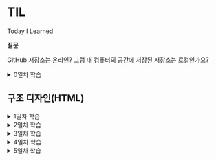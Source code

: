 # TIL
Today I Learned

**질문**

GitHub 저장소는 온라인? 그럼 내 컴퓨터의 공간에 저장된 저장소는 로컬인가요?

<details>
  <summary>0일차 학습</summary>

  - GitHub 계정 생성
  - GitHub 저장소 생성
  - GitKraken 설치
  - GitKraken을 사용하여 GitHub 저장소 데이터를 내 컴퓨터로 복제(Clone)

  </details>



## 구조 디자인(HTML)
<details>
	<summary>1일차 학습</summary>

#### [HTML 이란?]

- HTML은 HyperText Markup Language로 구조를 설정할 때 사용하는 언어임
- 하이퍼링크 시스템을 가지고 있음
- 확장자 : .html

#### [시멘틱 마크업]
- 시멘틱 마크업(Semantic Markup)은 비주얼 디자인(모양, 색, 크기 등)이 목표가 아니라, 구조 설계(Structure Design)를 목표로 합니다
```html
<h1></h1> <!--제목 heading-->
<p></p> <!--단락 paragraph-->
```

#### [기본 문법]

- element : tag name / attribute name, value
- <여는 태그> 컨텐츠 </닫는 태그>
- <태그이름 속성="값"> 컨텐츠 </태그이름>
- (참고) 페이지 검사 -> console -> document.characterSet -> 문자 인코딩 반환 (UTF-8)
```html
<html>
	<head>
	<meta charset="utf-8">
		<title>HTML 문서 작성을 위한 기본 문법</title>
	</head>
	<body>
		<p title="Development"> 개발 도구(DevTools)</p>
	</body>
</html>
```

#### [텅 빈 요소]

- meta는 컨텐츠를 감싸지 않아 닫는 태그를 가지지 않음.
- 이를 Empty Element라고 함.

#### [표준 호환모드]

- html(root)는 자식을 둘 가지며 그 자식은 head와 body임. 
- head와 body는 각각 다른 성질의 자식들을 가질 수 있음. 

- DTD : 문서 유형 정의(Document Type Definition)
```html
<!DOCTYPE html> <!--웹표준문서-->
```

#### [주 언어 설정]

```html
<html lang="ko-KR"> <!--ko/en/es/ja 등..-->
```
- KR : Republic of Korea 지역(locale) 정보. ko 만 사용하면 한국어를 통칭
- (참고) en-GB ⇒ 영국 영어 / en-US ⇒ 미국 영어 / en-CA ⇒ 캐나다 영어

#### [제목과 단락]

- 제목 레벨(Level): 1 ~ 6단계에서 1단계는 문서에서 하나만 작성가능, 2단계부터는 여러개의 제목을 사용할 수 있음

```html
<h1>제목 1</h1> <!-- 문서에서 단 1회만 사용 (HTML5 표준 부터는 섹션 콘텐츠 마다 사용 가능) -->
<h1>제목 2</h1>
<h1>제목 3</h1>
<h1>제목 4</h1>
<h1>제목 5</h1>
<h1>제목 6</h1>

<!--주석-->

<p>단락</p>
```

#### [이미지와 피규어]

- img : image 태그
- figure : 이미지, 차트, 도표 등을 감싸는 태그
- alt(alternative) : 대체텍스트, 이미지를 분석하여 묘사할것.

```html
<figure>
  <img src="" alt="대체 텍스트">
  <figcaption>이미지 출처 등 캡션</figcaption>
</figure>
```

#### [문법 검사]
- validator.w3.org : 문법 유효성 검사
- entitycode.com : entitycode

```html
&lt; &gt; &copy; &midot; &nbsp; &amp;
```

#### [순차/비순차 목록]

- ul : unordered lists 비순차 목록
- ol : ordered lists 순차 목록
- li : list Item

</details>

<details>
	<summary>2일차 학습</summary>

#### [앵커와 하이퍼링크]

- anchor : 현재 페이지에서 위치 이동
- hyperlink : 다른 창으로 이동
- target= "＿blank" : 새창(새탭)열림
- href="mailto:" : 이메일 링크

```html
<!--anchor-->
<a href="#intro">소개</a>
<h3 id="intro">소개</h3><!-- 위 링크를 누르면 여기로 이동 -->
<!--hyperlink-->
<a href="http://naver.com" target="_blank">
  <img src="img경로" alt="NAVER logo" />네이버
</a>
```

#### [설명 목록]

- dl : 설명목록(Description lists)
- dt : 용어(Definition Term)
- dd : 설명(Definition Description)

```html
<dl>
  <!--1-->
  <dt>용어</dt>
  <dd>설명</dd>
  <!--2-->
  <dt>용어</dt>
  <dt>용어</dt>
  <dt>용어</dt>
  <dd>설명</dd>
  <!--3-->
  <dt>용어</dt>
  <dd>설명</dd>
  <dd>설명</dd>
  <dd>설명</dd>
</dl>
```

#### [인용과 줄 바꿈]
- q (quote) : 짧은 인라인 인용문. ("") 사용가능 / 강조용으로 쓰인 경우 <q> 사용 불가. / 중첩가능
- blockquote : 긴 인용문
- cite(citation) : 출처 정보

```html
<p>어렸을 때 어른들이 <q>너 많이 컸구나</q> 하면 그게 굉장한 칭찬으로 느껴졌었습니다. 다만 시간이 지난 것뿐인데… 지금은 <q>너 아직도 노안이 안 왔구나</q> <q>너 아직 머리숱이 많구나 (혹은 너 아직도 흰머리가 덜 났구나)</q> 등의 이야기가 퍽 반갑습니다. 어렸을 때는 시간이 흐른 것 때문에 칭찬받고, 나이 들어서는 시간을 비껴간 것 때문에 칭찬 비슷한 것을 듣습니다.</p>
```
```html
<figure>
    <img src="images/sbs-drama__do-you-want-to-kiss-first.png" alt="">
    <figcaption>-이미지 출처: SBS &lt;키스 먼저 할까요?&gt; 방송화면 캡쳐-</figcaption>
  </figure>
```
```html
  <blockquote>
    <p>“…우리 같은 여자들은.”</p>
    <p>“우리?”</p>
    <p>“시절이 끝난 여자들이요. 꽃이 아닌 풀떼기가 된…(중략)”</p>
    <p>“당신 아직 안 늙었어.”</p>
    <p>“맞아요. 안 늙었어요, 나는 아직.<br>그렇게 안 봐주는 세상 때문에 매 순간 늙고 있어서 그렇지.”</p>
    <cite>_SBS 드라마 &lt;키스 먼저 할까요?&gt; 중에서</cite>
  </blockquote>
```

#### [어휘 요소들]
의미 요소(Semantic Elements)
- 강조의 의미를 부여하는 용도

<hr>

1) &lt;strong&gt; : 내용의 중요성(importance), 심각성(seriousness), 긴급성(urgency)을 강조할 경우 사용

- [중요성] : 제목/캡션의 글자 중 일부를 더욱 강조하는데 사용

```html
<h1>챕터 1: <strong>연습</strong></h1>
	
<figcaption>피규어 1. <strong>개미 식민지 역학</strong>. 이 식민지 지역의 개미는 열원(왼쪽 위)과 식량 공급원(오른쪽 아래)의 영향을 받습니다.</figcaption>
		
<h1><strong>꽃, 꿀벌, 꿀</strong> 그리고 내가 이해하지 못하는 다른 요소</h1>
```

- [심각성] : 경고 또는 주의를 주고자 할 때 사용

```html	
<p>
	<strong>경고.</strong> 이 지하 감옥은 위험합니다.
	<strong>오리 때를 피하세요.</strong> 찾은 금은 가지고 떠나세요.
	<strong>
		<strong>다이아몬드는 사용하지 마세요.</strong>,
		그것을 사용하면 폭발할 것이며
		<strong>10미터 내에 있는 모든 것을 파괴할 것입니다.</strong>
	</strong>
	당신에게 경고 했습니다.
</p>
```

- [긴급성] : 문서의 다른 부분보다 빨리 보아야 하는 내용을 나타내는데 사용

```html
<p>리마인더 시스템 Remy에 오신 것을 환영합니다.</p>
<p>오늘 할 일1</p>
<ul>
	<li><p><strong>오븐을 끕니다.</p></strong></li>
	<li><p>휴지통에 불필요한 것을 버립니다.</p></li>
	<li><p>세탁을 합니다.</p></li>
</ul>
```

<hr>

2) &lt;em&gt; : 특정 내용의 스트레스(Stress) 강조(Emphasis) - 문장 의미를 변경

강조가 없는 예

```html
<p>고양이는 귀여운 동물입니다.</p>
```

고양이(종)을 강조한 예

```html
<p><em>고양이</em>는 귀여운 동물입니다.</p>
```

귀여운(형용사)을 강조한 예

```html
<p>고양이는 <em>귀여운</em> 동물입니다.</p>
```

문장 전체를 강조한 예 (느낌표 사용)

```html
<p><em>고양이는 귀여운 동물입니다!</em></p>
```

<hr>

3) &lt;b&gt; : 단순히 다른 글자와 구분된 용도로 사용. 문서 요약의 주요 단어, 리뷰 제품 이름 등

아래 조선에 부합하지 않을 경우 최종적으로 b 요소 사용을 고려

제목은 h1 ~ h6 요소를 사용하고,
강조는 em 요소를 사용해야 하며,
중요도는 strong 요소로 표시 되어야 하고,
표시 또는 강조 표시된 텍스트는 mark 요소를 사용.

b 요소 사용 예시
	
```html
<p>
	작은 방에 들어가니 <b>낡은 액자</b>와 <b>거미줄이 엮인 손전등</b>이 탁자에 놓여있었다.
</p>
```

<hr>

4) &lt;i&gt; : 다른 글자와 구분된 용도로 사용. 기술적 용어, 다른 언어(목소리), 인물의 생각 등을 표현

i 요소 사용 예시
	
```html
<p><i class="taxonomy">펠리스 실베스트리 카터스(Felis silvestris catus)</i>는 귀여워요.</p>
<p><i>산문 내용</i> 용어는 위에 기술되어 있습니다.</p>
<p>
	Galileo Galilei는 재판을 받고 나오면서
	<i lang="la">"E pur si muove."</i>
	라고 말했습니다.
</p>
```

꿈의 연속된 장면을 i 요소로 사용한 예시

```html
<p>Raymond는 잠을 자려고 했습니다.</p>
<p>
	<i>그 배는 목요일에 멀리 출항합니다.</i>, 그는 꿈을 꾸었습니다.
	<i>그 배는 아름다운 공주 Carey를 포함하여 많은 사람들이 타고 있었습니다.
	그는 그녀가 자신을 알아주기를 매일 밤낮으로 원했지만 그런 일은 일어나지 않았습니다.</i>
</p>
<p><i>마지막 날 밤 그는 용기를 내어 그녀에게 말을 걸었습니다.</i></p>
<p>Raymond는 화재 경보기 알람 소리에 눈이 띄였습니다.</p>
```
	
#### [섹션/메인 요소]

루트 섹션(Root Section) 요소

&lt;body&gt;
- 문서에서 단 1번만 사용 가능.

<hr>

섹션(Sections) 요소들
- 섹션 요소는 일반적인 컨테이너 요소가 아니며, 문서 개요에
  명시적으로 나열되는 경우에만 섹션 요소가 적합하다는 규칙이 있다.
  일반적인 컨테이너 요소로는 &lt;div&gt;, &lt;span&gt; 등이 있다.

&lt;article&gt;
- 문서, 페이지, 애플리케이션, 사이트 등에 포함된 독립적인 섹션을 말한다.
  잡지, 신문, 논문, 에세이, 보고서, 블로그, 기타 소설 미디어 일 수 있음.
  일반적인 규칙은 article 요소의 내용이 문서 개요에 명시적으로 나열되는
  경우에만 적합하다. 각 article 요소는 일반적으로 요소의 하위 항목으로
  제목(h1~h6 요소)을 포함시켜 식별해야 한다.

[예시]

```html
<aticle>
<h2>기사 제목</h2>
...
</aticle>
```

&lt;section&gt;
- section 요소는 문서, 애플리케이션의 일반적인 섹션을 말한다.
  이 컨텍스트의 섹션은 주제별로 그룹화 된 콘텐츠이다.
  웹 사이트의 섹션은 소개(introduction), 뉴스 항목(news item),
  연락처 정보(contact information)를 위한 섹션으로 나눌 수 있다.

[참고]
콘텐츠가 사이트에 포함된 독립적인 섹션의 성향이 크다면
section 요소 대신 article 요소를 사용하는 것이 좋다.

&lt;aside&gt;
- 웹 사이트의 사이드바에 해당되는 부 콘텐츠(메인 콘텐츠와 분리된) 섹션을 말한다.

&lt;nav&gt;
- 다른 페이지로 이동하는 링크 또는 사이트 내 탐색 링크를 포함하는 섹션 요소이다.

[참고]
내용을 쉽게 이해할 수 있도록 nav 요소 내부에는 비순차 목록(ul)을 사용한다.
사이트의 모든 링크를 nav에 포함하는 것은 아니며, 주로 사이트를 탐색하는 링크를 포함한다.
사이트 하단에 위치한 링크는 footer 요소로도 충분하다.

<hr>

섹션 내부에 사용되는 요소들
&lt;heaader&gt;
- header 요소는 일반적으로 섹션의 제목, 목차, 검색, 로고 등을 포함하는데 사용한다.

&lt;footer&gt;
- footer 요소는 일반적으로 섹션의 저자, 링크, 저작권 정보 등을 포함하는데 사용한다.

섹션과 헤딩
- 헤딩(h1 ~ h6) 요소는 섹션의 제목에 해당된다.
  
<hr>
  
메인(Main) 요소
&lt;main&gt;
- 문서 또는 애플리케이션 body 요소의 메인 콘텐츠에 해당한다.
  main 요소는 섹션 요소가 아니며, 보이는 요소가 2개 이상이면 안된다.
  사용되지 않는 main 요소는 화면에서 감춤(hidden) 처리해야 한다.
  article, section, aside, nav 요소는 main 요소를 자식으로 포함할 수 없다.
  반대로 main 요소는 섹션 요소들을 포함할 수 있다.
  main 내부에는 header, footer 요소를 직접적으로 포함하지 않는다.

[예시]

```html
<main>...</main>
<main hidden>...</main>
<main hidden>...</main>
```
	
</details>

<details>
  <summary>3일차 학습</summary>

#### [컨테이너 요소]

<b>HTML 요소를 묶는 컨테이너 요소들</b>
- 아무런 의미(Semantic)는 가지지 않는다.
- 그러하므로 이 요소들은 적절한 시멘틱 요소가 없을 때 사용해야 한다.

<b>&lt;div&gt; 디비전(Division) 요소</b>
- 블록(block) 컨테이너

<b>&lt;span&gt; 스팬(Span) 요소</b>
- 인라인(inline) 컨테이너
- 인라인 요소들(a, strong, em, b, i 등)을 감쌀 때 사용된다.
- 블록 요소들(h1~6, p, blockquote, section 등)을 감쌀 수 없다.


#### [텍스트 레벨 요소]

&lt;sup&gt; 요소
    - 윗첨자

&lt;sub&gt; 요소
  - 아래첨자

&lt;mark&gt; 요소
  - 관련 참조 목적의 하이라이트된 글자 요소

&lt;abbr&gt; 요소
  - 축약 요소

&lt;time&gt; 요소
  - 기계가 이해할 수 있는 형태로 날짜나 시간을 나타내는 요소

&lt;s&gt; 요소
  - 더 이상 관련이 없거나 더 이상 정확하지 않은 요소


#### [그룹핑 요소]

- address
  - href="tel:" - 전화 연결
- pre(Preserved Text)
  - 이메일, 빈 줄이 표시된 단락, 글 머리표가 붙은 줄로 표시된 목록 등에 사용
  - 컴퓨터 코드(언어) 표시 목적으로 사용
  - ASCII 아트 표시
  - 컴퓨터 코드, 출력, 키보드 블록을 나타내기 위해 pre 요소는 code, samp, kbd 요소와 함께 사용 가능

```html
<pre>
     ____ ∧ ∧
    |＼ /(´～`)＼ &lt;변화구
    |　|￣￣￣￣￣|
    |　|＝みかん＝ |
     ＼|＿＿＿＿＿|
</pre>
```

```html
<pre>
<code>
function Panel(element, canClose, closeHandler) {
  this.element = element;
  this.canClose = canClose;
  this.closeHandler = function () { if (closeHandler) closeHandler() };
}
</code>
</pre>
```

#### [임베디드 요소]

##### ▷ picture 요소
- 0개 이상의 <source> 요소와 **1개 이상의 img**를 포함하는 컨테이너 요소.
- 다양한 스크린 환경에 맞는 적합한 이미지를 제공하기 위한 목적으로 사용.
- source 요소를 사용할 수 없을 경우, img 요소가 화면에 표시.

  ```html
    <picture>
      <source srcset="bamboo-pen2.png" media="(min-width: 900px)">
      <source srcset="bamboo-pen.png" media="(min-width: 600px)">
      <img src="bamboo-pen-narrow.png" alt="Bamboo Pen">
    </picture>

    <picture>
      <source srcset="bamboo-pen.svg" type="image/svg+xml">
      <img src="bamboo-pen-narrow.png" alt="Bamboo Pen">
    </picture>
  ```

##### ▷ source 요소
- picture, audio, video 요소의 다중 미디어 리소스를 지정하기 위해 사용.

##### ▷ video 요소
- 동영상 콘텐츠를 HTML 문서에 포함하기 위해서 사용.
- src 속성이나 <source> 요소을 이용해 여러 개의 동영상 소스 중 하나를 표시.(현재는 mp3,mp4등의 브라우저 지원으로 source 사용 X)
- 속성
  - src      - 파일 경로
  - poster   - 포스터 이미지 경로
  - preload  - 미리 읽어와서 사용자 경험 향상(메타데이터 / 비디오 다운로드)에 관한 설정 [none, metadata, auto(기본값)]
  - controls - 재생 컨트롤 표시 설정
  - autoplay - 자동 재생 설정(사용자 경험를 위해 자동 재생 설정은 가급적 사용 X)
  - loop     - 반복 설정
  - muted    - 음소거 설정

  ```html
    <video src="videofile.mp4" poster="posterimage.jpg" controls loop="true" autoplay="true" mute="true"><!--true값 생략 가능-->
      HTML5 <code>video</code> 요소를 지원하지 않는 구형 웹 브라우저를 사용 중입니다.
      <a href="http://outdatedbrowser.com/ko">최신형 브라우저로 업데이트</a> 하세요.
    </video>
  ```

##### ▷ audio 요소
- 오디오 콘텐츠를 포함하기 위해서 사용. video와 유사.
- (속성) volume : 볼륨 조절(0.0 ~ 1.0)

  ```html
    <audio src="audiofile.mp3" controls>
      HTML5 <code>audio</code> 요소를 지원하지 않는 구형 웹 브라우저를 사용 중입니다.
      <a href="http://outdatedbrowser.com/ko">최신형 브라우저로 업데이트</a> 하세요.
    </audio>
  ```


##### ▷ track 요소
- 비디오/오디오 재생 시, 자막을 표시.
-  default 속성을 설정하지 않을 경우, 자막 사용 안함 됨
  ```html
    <video src="videofile.mp4" poster="posterimage.jpg">
      <track kind="subtitles" src="videofile.ko.vtt" srclang="ko" label="한국어" default>
      <track kind="subtitles" src="videofile.en.vtt" srclang="en" label="English">
      <track kind="subtitles" src="videofile.en.vtt" srclang="ja" label="日本語">
    </video>

    <audio src="audiofile.mp3">
      <track kind="subtitles" src="audiofile.ko.vtt" srclang="ko" label="한국어">
      <track kind="subtitles" src="audiofile.en.vtt" srclang="en" label="English">
    </audio>
  ```

##### ▷ iframe 요소
- 인라인 프레임(Inline Frame)에 다른 HTML 페이지를 포함하여 화면에 표시.
- (속성) allowfullscreen : 프레임 전체화면 설정

  ```html
    <iframe
      width="560"
      height="315"
      src="https://www.youtube.com/embed/0wlXaHmmOVc?rel=0&amp;showinfo=0"
      style="border:0"
      allowfullscreen></iframe>
  ```

##### ▷ map 요소
- 이미지 맵(클릭 가능한 링크 영역)을 정의하기 위해 <area>와 함께 사용됨.
- [image-map.net](https://www.image-map.net/) : 이미지 맵 좌표 생성

##### ▷ area 요소
- 이미지의 핫스팟 지역 정의, 하이퍼링크 설정. <map> 내부에서만 사용 가능.
- 속성
  - shape    - 핫스팟 모양 설정
  - coords   - 모양의 좌표 값 설정
  - href     - 하이퍼링크 주소 설정
  - target   - 새 창(탭) 열림 설정
  - alt      - 대체 텍스트 설정
  - hreflang - 연결된 페이지의 언어 속성 설정
  - download - canvas 데이터 다운로드 설정
  - title    - 툴팁제공을 위해 사용

  ```html
    <img src="products-map.jpg" alt="제품 모음" usemap="#products-map">
    <map name="products-map">
      <area
        shape="circle"
        coords="200,250,25"
        hreflang="en-GB"
        href="another.html"
        alt="Another Page"
        target="_blank"
        title="제품1">
    </map>
  ```

##### ▷ svg 요소
- 확장가능한 벡터 그래픽(SVG - Scalable Vector Graphics)은 2차원의 벡터 그래픽을 기술하기 위한 XML 마크업 언어.

  ```html
    <img src="svgfile.svg" alt="SVG File">

    <svg width="150" height="150" viewBox="0 0 150 150">
      <circle r="50" cx="75" cy="75" fill="#333" stroke="#900" stroke-width="4" />
    </svg>
  ```
</details>

<details>
  <summary>4일차 학습</summary>

#### [테이블 요소]
- ```<table>``` 요소
    ```
    테이블 몸체에 해당되며, 행(row)/열(column) 및 셀(cell)을 포함한다.
    복잡한 내용을 x, y축에 따라 이해하기 쉽게 데이터를 구조화하는데 테이블을 사용한다.
    가장 좋은 테이블 디자인은 최대한 단순하게 표를 구성하는 것이다.
    테이블 내 테이블을 중첩해서는 안된다.
    테이블을 레이아웃(배치) 목적으로 사용해서는 안된다.
    border 속성을 사용해 테두리를 그릴 수 있다. (CSS로 대체하는 것이 좋다)
    ```

 - ```<caption>``` 요소
    ```
    테이블의 제목을 명시적으로 제공하며, 제작자는 표의 내용을 이해할 수 있도록 정보를 제공해야 함.
    테이블 내용이 복잡해 설명이 필요하다면 아래 나열된 방법 중 하나를 선택해 기술해야 한다.

      [설명(summary)을 추가하는 방법]
        1. aria-describedby 속성을 사용해 설명 단락(paragraph)을 연결
        2. <figure> 요소에 aria-labelledby 속성을 사용해 제목(caption)을 연결
    ```

 - ```<tr>``` 요소
  
    ```
      테이블의 행(row)을 말하며 내부에 셀 제목(header), 셀 내용(data)을 포함한다.
    ```

 - ```<th>``` 요소

    ```
    테이블 셀 제목(header cell in a table)으로 행(tr) 내부에 포함되어야 한다.

    [속성]
      scope: 행(row) 또는 열(col), 행그룹(rowgroup), 열그룹(colgroup)의 제목임을 명시
      abbr: 제목이 길어 축약(Abbreviation)이 필요할 때 사용
      colspan: 열(column)을 그룹 지을 때 사용
      rowspan: 행(row)을 그룹 지을 때 사용
    ```

 - ```<td>``` 요소
    ```
    테이블 셀 내용(data cell in a table)으로 행(tr) 내부에 포함되어야 한다.

    [속성]
      colspan: 열(column)을 그룹 지을 때 사용
      rowspan: 행(row)을 그룹 지을 때 사용
      headers: 셀 제목을 하나 이상 연결하여 읽기 용이하도록 구성할 때 사용
    ```

 - ```<thead>``` 요소
    ```
    테이블 행 블록(row block) 내에 제목 열 그룹(column headers)으로 구성할 경우 사용한다.
      선택적(option)으로 사용한다. (필수 아님)
    ```

 - ```<tbody>``` 요소
    ```
    행 블록 내에 테이블 데이터로 구성할 때 사용한다.
    선택적(option)으로 사용한다. (필수 아님)
    ```

 - ```<tfoot>``` 요소
    ```
    행 블록 내에 열 요약(column summaries)로 구성할 때 사용한다.
    선택적(option)으로 사용한다. (필수 아님)
    ```

 - ```<col>``` 요소
    ```
    테이블 열(column)을 하나 이상 묶고자 할 때 사용한다.
    일반적으로 colgroup 요소 내부에 포함시킨다.
    선택적(option)으로 사용한다. (필수 아님)

    [속성]
      span: 열 묶음 개수 설정
    ```
 - ```<colgroup>``` 요소
    ```
    테이블 열(column) 그룹을 만들고자 할 때 사용한다.
    내부에 col 요소를 포함하거나, 포함하지 않을 수 있다.
    선택적(option)으로 사용한다. (필수 아님)

    [속성]
      span: colgroup 요소가 col을 포함하지 않을 경우, 열 묶음 개수 설정
    ```

  실습 

  - table내에 tody를 안 적어줘도 자동으로 생깁니다.
  - 열은 꼭 맞쳐야합니다.
  - th에는 스크린 리더로 알 수 있게 scope="row" 라는 것을 넣어주어야 합니다. 
  - aria-describedby="" 자세한 내용을 기술하기 위해 사용. 표에 대한 자세한 내용 전달
  - table border 속성은 css를 사용하여 표현해 주는 것이 좋다.

    ```
    <p id="compare-shoes-table"> 국제(한국, 미국, 영국, 유럽) 성인 남성 운동화 사이즈 비교 표로 4행 
    12열로 구성되어 있습니다.
    <table border="1" aria-describedby="compare-shoes-table">
    ```


    ```html
    <table border="1">
      <cation>성인 남성 운동화 사이즈표</cation>
      <tr>
        <th>한국(mm)</th> 
        <td>240</td> 
        <td>245</td>
        <td>250</td>
        <td>255</td>
        <td>260</td>
        <td>265</td>
        <td>270</td>
        <td>275</td>
        <td>280</td>
        <td>285</td>
        <td>290</td>
      </tr>
      <tr>
        <th>미국(US)</th> 
        <td>6</td>
        <td>6.5</td>
        <td>7</td>
        <td>7.5</td>
        <td>8</td>
        <td>8.5</td>
        <td>9</td>
        <td>9.5~10</td> 
        <td>10~10.5</td>
        <td>11</td>
        <td>11.5</td>
      </tr>
      <tr>
        <th>영국(UK)</th> 
        <td>5</td>
        <td>5.5</td> 
        <td>6</td> 
        <td>6.5</td> 
        <td>7</td> 
        <td>7.5</td> 
        <td>8</td> 
        <td>8.5~9</td> 
        <td>9~9.5</td> 
        <td>10</td> 
        <td>11</td>
      </tr>
      <tr>
        <th>유럽(EU)</th> 38~39 39 40 40~41 41 42 42~43 43 44 44~45 45
      </tr>
    </table>
    ```

  - ```<thead>``` 행 블록을 만들때 사용
  - scope 속성 'rowgroup' 가로그룹 'colgroup' 세로 그룹 (행인지 열인지 아니면 행의 그룹인지 열의 그룹인지 설정해줍니다.)
  - ```<th>```  해당 그룹의 제목
  - td header 속성 **

    ```html
      <table id="real-deal-table" border="1" aria-describedby="real-deal-table-summary">
      <caption>
        <strong>
          최근 3개월간 실거래가
          <button type="button" class="open-tooltip" title="자세히" aria-label="자세히">?</button>
        </strong>
          <!-- ? -->
        <div id="real-deal-table-summary" class="a11y-hidden">
          <h3>국토교통부 실거래가</h3>
          <p>
            제공: 국토교통부<br>
            최근 3개월간(2018.01월~03월) 신고된 국토교통부 실거래 가격자료를
            기반으로 최저가격과 최고가격 및 거래건수를 노출합니다.
          </p>
          <button type="button" class="close-tooltip" title="닫기" aria-label="닫기">X</button>
        </div>
        
        <!-- URL 주소: https://goo.gl/FxWHEg -->
        <p>실거래가 기준: 2018.03 <a href="https://goo.gl/FxWHEg" target="_blank">자료: 국토교통부</a></p>
      </caption>
      
      <thead>
        <tr>
          <th id="rd-1" rowspan="2" scope="col">공급/전용(㎡)</th>
          <th id="rd-2" colspan="3" scope="colgroup">매매 실거래가(만원)</th>
          <th id="rd-3" colspan="3" scope="colgroup">전세 실거래가(만원)</th>
          <th id="rd-4" colspan="3" scope="colgroup">월세 실거래가(만원)</th>
        </tr>
        <tr>
          <th id="rd-2-1" scope="col">최저가</th>
          <th id="rd-2-2" scope="col">최고가</th>
          <th id="rd-2-3" scope="col">거래건수</th>
          <th id="rd-3-1" scope="col">최저가</th>
          <th id="rd-3-2" scope="col">최고가</th>
          <th id="rd-3-3" scope="col">거래건수</th>
          <th id="rd-4-1" scope="col">최저가</th>
          <th id="rd-4-2" scope="col">최고가</th>
          <th id="rd-4-3" scope="col">거래건수</th>
        </tr>
      </thead>
      <tbody>
        <tr>
          <th id="rd-1-1" scope="row">80/59.91</th>
          <td headers="rd-1 rd-1-1 rd-2" colspan="3">-</td>
          <td headers="rd-1 rd-1-1 rd-3 rd-3-1">43,000(2층)</td>
          <td headers="rd-1 rd-1-1 rd-3 rd-3-2">43,000(2층)</td>
          <td headers="rd-1 rd-1-1 rd-3 rd-3-3">1</td>
          <td headers="rd-1 rd-1-1 rd-4" colspan="3">-</td>
        </tr>
        <tr>
          <th id="rd-1-2" scope="row">84/59.99</th>
          <td headers="rd-1 rd-1-2 rd-2 rd-2-1">47,800(4층)</td>
          <td headers="rd-1 rd-1-2 rd-2 rd-2-2">55,000(22층)</td>
          <td headers="rd-1 rd-1-2 rd-2 rd-2-3">10</td>
          <td headers="rd-1 rd-1-2 rd-3 rd-3-1">43,000(2층)</td>
          <td headers="rd-1 rd-1-2 rd-3 rd-3-2">43,000(2층)</td>
          <td headers="rd-1 rd-1-2 rd-3 rd-3-3">1</td>
          <td headers="rd-1 rd-1-2 rd-4 rd-4-1">5,000/120(6층)</td>
          <td headers="rd-1 rd-1-2 rd-4 rd-4-2">40,000/10(4층)</td>
          <td headers="rd-1 rd-1-2 rd-4 rd-4-3">5</td>
        </tr>
        <tr>
          <th id="rd-1-3" scope="row">111/84.82</th>
          <td headers="rd-1 rd-1-3 rd-2 rd-2-1">63,200(12층)</td>
          <td headers="rd-1 rd-1-3 rd-2 rd-2-2">63,500(19층)</td>
          <td headers="rd-1 rd-1-3 rd-2 rd-2-3">2</td>
          <td headers="rd-1 rd-1-3 rd-3 rd-3-1">53,000(13층)</td>
          <td headers="rd-1 rd-1-3 rd-3 rd-3-2">53,000(13층)</td>
          <td headers="rd-1 rd-1-3 rd-3 rd-3-3">1</td>
          <td headers="rd-1 rd-1-3 rd-4" colspan="3">-</td>
        </tr>
        <tr>
          <th id="rd-1-4" scope="row">112/84.92</th>
          <td headers="rd-1 rd-1-4 rd-2 rd-2-1">65,000(6층)</td>
          <td headers="rd-1 rd-1-4 rd-2 rd-2-2">65,000(6층)</td>
          <td headers="rd-1 rd-1-4 rd-2 rd-2-3">1</td>
          <td headers="rd-1 rd-1-4 rd-3 rd-3-1">52,000(10층)</td>
          <td headers="rd-1 rd-1-4 rd-3 rd-3-2">52,000(10층)</td>
          <td headers="rd-1 rd-1-4 rd-3 rd-3-3">1</td>
          <td headers="rd-1 rd-1-4 rd-4" colspan="3">-</td>
        </tr>
        <tr>
          <th id="rd-1-5" scope="row">112/84.94</th>
          <td headers="rd-1 rd-1-5 rd-2 rd-2-1">60,000(25층)</td>
          <td headers="rd-1 rd-1-5 rd-2 rd-2-2">60,000(25층)</td>
          <td headers="rd-1 rd-1-5 rd-2 rd-2-3">1</td>
          <td headers="rd-1 rd-1-5 rd-3 rd-3-1">45,000(10층)</td>
          <td headers="rd-1 rd-1-5 rd-3 rd-3-2">45,000(10층)</td>
          <td headers="rd-1 rd-1-5 rd-3 rd-3-3">1</td>
          <td headers="rd-1 rd-1-5 rd-4 rd-4-1">35,000/60(5층)</td>
          <td headers="rd-1 rd-1-5 rd-4 rd-4-2">35,000/60(5층)</td>
          <td headers="rd-1 rd-1-5 rd-4 rd-4-3">1</td>
        </tr>
        <tr>
          <th id="rd-1-6" scope="row">145/114.98</th>
          <td headers="rd-1 rd-1-6 rd-2 rd-2-1">76,800(15층)</td>
          <td headers="rd-1 rd-1-6 rd-2 rd-2-2">80,000(14층)</td>
          <td headers="rd-1 rd-1-6 rd-2 rd-2-3">2</td>
          <td headers="rd-1 rd-1-6 rd-3 rd-3" colspan="3">-</td>
          <td headers="rd-1 rd-1-6 rd-4 rd-4-1">5,000/200(5층)</td>
          <td headers="rd-1 rd-1-6 rd-4 rd-4-2">5,000/200(5층)</td>
          <td headers="rd-1 rd-1-6 rd-4 rd-4-3">1</td>
        </tr>
      </tbody>
    </table>
    ```
<br>

#### [폼 요소]

- ```<form>``` 는 처음에는 method의 기본 값이 get 입니다. (개발자와 협의를 해서 어떤 주소로 넣어 줄까 물어봐야합니다.)
  - post인 경우 민감한 정보 데이터, 이메일, 개인정보 같은 것을 전송할 때 사용.

      ```html
      <form action-"/" method="POST" enctype="multpart-formdata">
        <p>
          <label for="user_name">이름</label>
          <input id="user_name"
            name="user_name" 
            type="text" 
            placeholder="주" 
            maxlength="4" 
            readonly 
            value="정소하" 
            minlength="2"
          </p>
          <p>
            <label for="user_pass">비밀번호</label>
            <input
              type="password"
              name="user_pass"
              id="user_pass"
              required
              placeholder="비밀번호 6자리 입력해주세요."
          </p>
          <p>
            <label><input type="radio" name="user_gender" value="1">남성</label>
            <label><input type="radio" name="user_gender" value="2" checked>여성</label>
          </p>
          <p>
            <label><input type="checkbox" name="user_agree" id="user_agree">모든 내용을 읽고 동의합니까?</label>
          </p>
          <p>
            <input type="file" name="user_data_upload" id="user_data_upload">
          </p>
          <p>
            <label>검색<input type="search" name="user_search" id="user_search"></label>
          </p>
          <p>
            <label>이동할 웹주소<input list="url_ex" type="url" name="user_url" id="user_url"></label>
            <datalist id="url_ex">
              <option value="http://naver.com">naver.com</option>
              <option value="http://nate.com">nate</option>
              <option value="http://google.com">google</option>
              <option value="http://goo.gl">google. short url</option>
            </datalist>
          </p>
          <p>
            <label>전화번호<input list="tel_ex" type="tel" name="user_tel" id="user_tel"></label>
             <datalist id="tel_ex">
              <option value="111">111</option>
              <option value="222">222</option>
              <option value="333">333</option>
              <option value="444">444</option>
            </datalist>
          </p>
          <p>
            <label>이메일<input type="email" name="user_email" id="user_email"></label>
          </p>
          <p>
            <label for="user_hobby">취미</label>
            <select name="user_hobby" id="user_hobby">
              <option value="0">없음</option>
              <option value="1">축구</option>
              <option value="2">독서</option>
              <option value="3">영화관람</option>
            </select>
          </p>
          <input type="submit" value="전송">
          <input type="button" value="버튼">
          <input type="image" src="https://goo.gl/Ng66oQ" alt="체크인" width="20" height="20">
          <input type="reset" value="초기화">
          <input type="hidden" name="using-ajax" value="true">
          <input type="number" name="" id="" min="100" step="10" max="1000" value="150">
          <input type="range" name="" id="" min="10" step="5" max="25" value="15">
          <input type="color" name="" id="" value="#F7CC60">
          <button type="reset">초기화</button>
          <button type="submit">전송</button>
      </form>

      사용자의 데이터를 입력 받을 수 있는 폼 컨트롤을 말함.
      다양한 유형(Type) 설정이 가능하며, 유형에 맞는 역할을 수행한다.

      [사용 예시]
      <form action="https://formspree.io/your@email.com" method="POST">
        ...
      </form>
      ```

  - ```input``` 사용자의 데이터를 입력받을 수 있는 폼 컨트롤러입니다. 기본값은 text입니다.
  - input만 있으면 어떤 것인지 모르기 때문에 label 요소를 사용해 줘야 합니다.
  - placeholder 기능을 이용해서 텍스트에 어떤 것을 사용해야 할지 알려줍니다.
  - required 필수 요소를 설정할 수 있습니다.
  - optgroup으로 셀렉트 들을 묶어 줄 수 있습니다.. disabled 라는 속성을  사용하게 되면 선택이 안되게 설정이 가능합니다.
  - fieldset으로 묶고 제목을 legend로 묶게되면 해당 폼들은 묶이게 됩니다.
  - progres태그 smeter태그

    ```
    <input>
    사용자의 데이터를 입력 받을 수 있는 폼 컨트롤을 말함.
    다양한 유형(Type) 설정이 가능하며, 유형에 맞는 역할을 수행한다.

    [속성]
      - name
      - placeholder
      - value-
      - readonly
      - required
      - disabled
      - minlength
      - maxlength
      - list

    [유형]
      - text
      - password
      - checkbox
      - radio
      - file
      - submit
      - button
      - image
      - reset
      - hidden
      - search
      - url
      - tel
      - email
      - date
      - month
      - week
      - time
      - datetime-local
      - number
      - range
      - color

    <label>
    - 컨트롤에 레이블(이름)을 붙이고자 할 경우 사용.

    [사용 예시]

      1. <label>이름 <input type="text" placeholder="이두연"></label>

      2. <label for="u_pass">비밀번호</label>
         <input id="u_pass" name="u_pass" type="password" maxlength="8" placeholder="비밀번호 8자리를 입력해주세요">

  <button>
    - 버튼 폼 컨트롤로 사용자의 인터랙션을 받아 액션을 트리깅(방아쇠) 처리함.

    [type]
      - submit (초기 값)
      - button
      - reset

      [사용 예시]
        <button type="submit">전송</button>
        <button type="button">버튼</button>
        <button type="reset">초기화</button>

  <select>
    - 드롭 다운 메뉴(옵션을 선택 할 수 있는) 컨트롤을 말함.
      내부에 <option> 요소를 포함하여 사용자에게 선택할 수 있도록 한다.
      <option>을 묶어 그룹으로 만들고자 한다면 <optgroup> 요소를 사용하고,
      label 속성을 사용해 그룹 이름을 설정한다.

      [속성]
        - name
        - multiple
        - disabled
        - required
        - size

      [사용 예시]
        <label for="user_hobby">취미</label>
        <select name="user_hobby" id="user_hobby">
          ...
        </select>

  <option>
    - <select>, <datalist>, <optgroup> 내부에 포함 가능한 컨트롤로 항목을 만드는데 사용됨.

    [속성]
      - value
      - selected
      - label
      - disabled

    [사용 예시]
      <label for="user_hobby">취미</label>
      <select name="user_hobby" id="user_hobby" required>
        <option value="0">없음</option>
        <option value="1" selected>축구</option>
        <option value="2" label="basketball" disabled>농구</option>
        <option value="3">독서</option>
        <option value="3">영화관람</option>
      </select>

  <optgroup>
    - <option> 컨트를을 그룹지을 때 사용됨.

    [속성]
      - disabled
      - label

    [사용 예시]
      <p>
        <label for="user_hobby">취미</label>
        <select name="user_hobby" id="user_hobby" required>
          <option value="0">없음</option>
          <optgroup label="구기종목">
            <option value="1" selected>축구</option>
            <option value="2" label="basketball" disabled>농구</option>
          </optgroup>
          <optgroup label="문화생활" disabled>
            <option value="3">독서</option>
            <option value="3">영화관람</option>
          </optgroup>
        </select>
      </p>

  <textarea>
    - 멀티라인 일반 텍스트 편집 컨트롤을 말한다.

    [속성]
      - name
      - placeholder
      - rows
      - cols
      - readonly
      - required
      - disabled
      - minlength
      - maxlength

    [사용 예시]
      <div>
        <label for="user_comments">코멘트</label>
        <p>
          <textarea name="user_comments" id="user_comments" cols="24" rows="5">남기고 싶은 말을 
          작성해주세요.</textarea>
        </p>
      </div>

  <fieldset>
    - 하나 이상의 폼 컨트롤을 그룹화 하는데 사용됨.

    [속성]
      - name
      - disabled

    [사용 예시]
      <fieldset name="user_acount">
        ...
      </fieldset>

  <legend>
    - <fieldset> 컨트롤의 레이블(이름)을 설정하는 컨트롤.

    [사용 예시]
      <fieldset name="user_acount">
        <legend>사용자 계정</legend>
      </fieldset>

  <output>
    - 계산된 결과를 출력하는 컨트롤.

    [속성]
      - name
      - for

    [사용 예시]
      <form oninput="result_sum.value = parseInt(n1.value + n2.value, 10)">
        <p>
          <input type="number" name="n1" value="4"> +
          <input type="number" name="n2" value="10"> =
          <output name="result_sum">14</output>
        </p>
      </form>

  <datalist>
    - 데이터 목록 요소 컨테이너 컨트롤.
      내부에 <option> 요소를 사용해 항목을 만든다.

      [사용 예시]
        <label>이동할 웹주소 <input list="url_ex" type="url" name="user_url" id="user_url"></label>
        <datalist id="url_ex">
          <option value="http://naver.com">naver</option>
          <option value="http://nate.com">nate</option>
          <option value="http://google.com">google</option>
          <option value="http://goo.gl">google short url</option>
        </datalist>

  <progress>
    - 작업의 완료 진행 상황을 표시하는데 사용되는 컨트롤.

    [속성]
      - value
      - max

    [사용 예시]
      <progress value="10" max="100">10%</progress>

  <meter>
    - 알려진 범위 내에서의 스칼라 측정 또는 분포 비율을 나타내는 컨트롤. (게이지(gauge)라고도 불림)
      디스크 사용 현황, 쿼리 결과의 관련성, 특정 후보에 대한 투표율 등이 해당됨.

    [속성]
      - value
      - min
      - max
      - low
      - high
      - optimum

    [사용 예시]
      <meter value="20" min="5" max="40">20</meter>
    ```

</details>

<details id="5day">
  <summary>5일차 학습</summary>

#### [인터랙티브 요소]
  - ```<deatils>``` 예전 강의에서 sup를 이용해서 각주로 만든적이 있다. 하지만 details는 각주의 용도로 적합하지 않다.
  - open 속성을 넣어주면 details 요소가 펼쳐서 보여줍니다.
  - 원하는 제목을 표시하고 싶으면 summery를 사용할 수 있습니다.

  ```html
  <details open>
    <summary>서용자
    <p>
      디스클로저 위젯(disclosure widget, 참고: https://goo.gl/uznvFY)으로 정보를 감추거나, 펼쳐서 보여준다.
      모든 정보를 일시에 공개하지 않고 사용자의 요구에 맞춰 정보를 공개할 수 있다. (화면의 복잡함을 줄임)
      아코디언(Accordion) 컴포넌트와 비슷하게 작동한다.
    </p>
  </details>
  ```

  ```html
  <div class="container">
    <dialog>
      <button type="submit">confirm</button>
    </dialog>
  </div>
  ```

  ```html
  <style>
    body {
      margin: 0;
      min-height: 100vh;
    }
    .demo {
      display: flex;
      justify-content: center;
      align-items: flex-start;
    }
    .container {
      margin-top: 200px;
      width: 80%;
    }

    .dialog {
      max-width: 415px;
      width: 80%;
      border: 2px solid #3b99fc;
      border-radius: 6px;
      box-shadow: 1px 7px 11px rgba(118, 118, 118, 0.32);
    }
    .dialog-headline {
      margin: 0 0 20px;
      font-size: 24px;
      font-weight: 400;
    }
    .dialog summary {
      width: 100%;
    }
    .dialog dl {
      margin-top: 20px;
      margin-bottom: 0;
      border-top: 1px solid #3b99fc;
      padding-top: 20px;
    }
    .dialog dt {
      float: left;
      width: 145px;
      margin-right: 10px;
    }
    .dialog dd {
      margin-left: 0;
      margin-bottom: 5px;
    }
  </style>

  <div class="container">
    <dialog class="dialog" open>
      <section>
        <h2 class="dialog-headline">"html5.2-video-recture.mp4" 파일복사</h2>
        <details>
          <summary> 복사중... <progress value="25" max="100"></progress> 25% </summary>
          <dl>
            <dt>초당 전송 속도:</dt><dd>723KB</dd>
            <dt>로컬 파일이름: </dt><dd>/Desktop/html5.2-vidio-recture.mp4</dd>
            <dt>원격 파일이름: </dt><dd>?Backup/html5.2-video-recture.mp4</dd>
            <dt>재생시간: </dt><dd>00:14:38</dd>
            <dt>컬러 프로파일</dt><dd>HD (1-1-1)</dd>
            <dt>해상도(너비x높이)</dt><dd>1680x1050</dd>
          </dl>
        </details>
    </dialog>
  </div>

  ```


  ```html
 <details> 요소
  - 디스클로저 위젯(disclosure widget, 참고: https://goo.gl/uznvFY)으로 정보를 감추거나, 펼쳐서 보여준다.
    모든 정보를 일시에 공개하지 않고 사용자의 요구에 맞춰 정보를 공개할 수 있다. (화면의 복잡함을 줄임)
    아코디언(Accordion) 컴포넌트와 비슷하게 작동한다.

    참고로 각주(footnote)에는 적합하지 않다.

  [속성]
    open - 페이지 로딩 시, 위젯을 펼쳐 표시하도록 설정

  [사용 예시]
    <details open>
      ...
    </details>

  <summary> 요소
  - <details> 요소의 레이블/캡션(제목), 서머리(요약) 등을 표시한다.
    폼 <fieldset> 요소의 제목을 <legend>가 표시하듯 비슷하다.

  [사용 예시]
    
    <section class="progress window">
      <h1>"Really Achieving Your Childhood Dreams" 파일 복사</h1>
      <details>
      <summary>복사중... <progress max="375505392" value="97543282"></progress> 25%</summary>
      <dl>
        <dt>초당 전송 속도:</dt>
        <dd>452KB/s</dd>
        <dt>로컬 파일이름:</dt>
        <dd>/home/rpausch/raycd.m4v</dd>
        <dt>원격 파일이름:</dt>
        <dd>/var/www/lectures/raycd.m4v</dd>
        <dt>재생시간:</dt>
        <dd>01:16:27</dd>
        <dt>컬러 프로파일:</dt>
        <dd>SD (6-1-6)</dd>
        <dt>영상 크기(너비×높이):</dt>
        <dd>640×480</dd>
      </dl>
      </details>
    </section>
  ```

#### [스크립팅 요소들]

  - HTML에서는 자바스크립트라고 입력을 안해도 자바 스크립트라고 인식하기 때문에 따로 명시할 필요가 없습니다. type="application/ecmascript
  - LINK 태그에 rel 관계성 stylesheet를 명시
  - 크롬 설정에서 debugger에서 disable javascript를 사용하게 되면 자바스크립트가 안되게 환경을 잡아줄 수 있습니다.
  - canvas는 API가 방대하고 비트맵을 그릴 때 사용합니다.

  ```javascript
  js/app.js

  console.log('<script> 요소를 사용해 js/app.js 파일을 HTML 문서에 읽어들였습니다.');
  var bgColor = window.prompt('문서의 배경 색상을 입력해주시겠습니까?', '#eced00');
  document.querySelector('body').style.cssText = 'background: ' + bgColor;
  console.log('<body> 요소에 CSS 스타일을 적용하여 배경 색을 ' + bgColor + ' 색상으로 변경 처리했습니다.');
  ```

  ```css
  css/app.css

  html {
    background: #222;
    height: 100%;
  }

  body {
    height: 50%;
    margin: 0;
  } 
  ```

  ```html
  <link rel="stylesheet" href="css/app.css">

  ```

  ```html
  <stlye>
    body {
       background-color:#96e72a; 
       margin:0; 
       min-height: 100vh; 
       width: 100ww
    }
  </stlye>

  <body>

  <scrpt src="js/app.js"></script>

  <script>
    // JavaScript 코드
    console.log('JavaScript 코드를 실행했습니다.');
    console.log(document.characterSet);
    console.log(document.doctype);
  </script>

  <noscript>
    <p>JavaScript를 지원하지 않습니다.</p>
  <noscript>
  ```

  ```html
 <noscript> 요소
    - 사용자의 웹 브라우저 환경에서 스크립트를 지원되지 않거나, 스크립트가 꺼져있는 경우, 문서에 표시될 문구를 삽입한다.

    [코드 예시]
      <noscript>
        <p>JavaScript를 지원하지 않습니다.</p>
      </noscript>


  <canvas> 요소
    - JavaScript를 사용하여 그래픽(비트맵)을 그릴 때 사용한다.
      <canvas> 요소로부터 2D 또는 WebGL 컨텍스트 객체를 추출해 그래픽을 그릴 수 있다.

    [코드 예시]

      <canvas width="800" height="600"></canvas>

      <script>
        // canvas 드로잉
        var canvas = document.querySelector('canvas');
        var ctx = canvas.getContext('2d');
        ctx.translate(200, 40);
        ctx.beginPath();
        ctx.moveTo(180, 175);
        ctx.fillStyle = '#ff0';
        ctx.arc(180, 175, 60, Math.PI * -0.35, Math.PI * -1.05, true);
        ctx.fill();
        ctx.beginPath();
        ctx.moveTo(190, 190);
        ctx.fillStyle = '#ff0';
        ctx.arc(190, 190, 100, Math.PI * -0.35, Math.PI * 0.95);
        ctx.fill();
      </script>

  ```
#### [유저 인터랙션 속성]
  
  - tabIndex="0"는 포커스를 가질수 없는 요소 이지만 포커스를 가질수 있게해준다. -1을 속성값으로 할시 포커스에서 제외할 수 있습니다.
  - 이미지는 포커스 요소가 아니지만 탭으로 포커스가 가능하게 할 수 있습니다
  - 해당 tabIndex 속성을 해당 요소에 포커스를 없앴다가 생기게 자바스크립트로 해서 유용한 개발을 할 수 있습니다.
  - 논리적 흐름을 방해하지 않도록 해야한다. 위에 나온 흐름대로 해야 한다. tabIndex는 양수를 안 사용 하는 것이 좋다.

  - accessKey같은 경우 사용자 경험이 다릅니다.
  - accessKey는 키보드 단축키를 사용할 수 있다.

  ```
  hidden 속성
      - 모든 HTML 요소들은 hidden 속성을 가질 수 있으며, 요소에 설정되면 요소가
        아직 페이지의 현재 상태와 직접적으로 관련이 없거나 페이지의 다른 부분에서
        내용을 재사용하도록 선언하는 데 사용된다. 브라우저는 hidden 속성이 설정된
        요소를 화면에 렌더링하지 않는다.

        [사용 예시]
          <h1>hidden 속성 사용 예</h1>
          <section id="login">
            <h2>로그인</h2>
            <form>
            ...
            </form>
            <script>
              function login() {
                // 화면 변경
                document.querySelector('#login').hidden = true;
                document.querySelector('#game').hidden  = false;
              }
            </script>
          </section>
          <section id="game" hidden>
            <h2>게임 시작</h2>
            ...
          </section>


    tabindex 속성
      - 요소를 키보드로 탐색할 수 있도록 설정하거나, 제외 또는 순서대로 탐색할 수 있도록 설정할 수 있다.
        "탭(Tab) 이동"이란 용어는 순차적 포커스 탐색을 사용하여 포커스 가능(Focusable) 요소 사이를
        이동하는 것을 의미한다.

        [기본적으로 포커스 가능한 요소들](참고: https://allyjs.io/data-tables/focusable.html)
          폼 컨트롤 요소들           : input, button, textarea, select 등
          href 속성을 가진 요소들     : a, area
          controls 속성을 가진 요소들 : video, audio

        [사용 예시]

          // [양수] 탭 포커스 순서(2번째)를 설정한다.
          // (논리적 포커스 흐름에 방해가 되기에 사용을 권장하지 않음)
          <button
            type="button"
            class="button is-play"
            tabindex="2">재생</button>

          // [0] div 요소는 포커스를 가지지 않는 요소이지만, 포커스를 적용할 수 있게 된다.
          // 컴포넌트 제작 시, 비 포커스 요소에 포커스를 적용해야 할 경우 유용하게 사용됨.
          <div tabindex="0"></div>

          // [-1] 일반적인 포커스 순서에서 제외시킬 수 있다.
          // (JavaScript 프로그래밍으로 포커스 처리 가능)
          // 컴포넌트의 일부 요소를 일시적으로 포커스 순서에서 제외한 후,
          // 목표에 따라 포커스를 다시 활성화 처리할 수 있다.
          <ol class="TOC">
            <li><a href="#pinch">위기</a></li>
            <li><a href="#overcome" tabindex="-1">극복</a></li>
          </ol>


    accesskey 속성
      - 모든 HTML 요소는 accesskey 속성을 가질 수있다. 속성 값은 키보드 단축키로 설정된다.
        하지만 accesskey 속성의 단축키는 브라우저와 운영체제 플랫폼에 의존하고 있어 운영체제마다
        사용자 경험이 달라진다. 쉽게 말해 Windows 사용자와 Mac OSX 사용자가 사용하는
        단축키는 달라진다. (iPhone과 Android 사용자 경험이 다른 것처럼)

        [브라우저 × 운영체제 플랫폼]
          Windows
            Chrome  : Alt + 단축키
            IE      : Alt + 단축키
            Safari  : Alt + 단축키
            Opera   : Alt + 단축키
            Firefox : Alt + Shift + 단축키
          Mac OSX
            Chrome  : Control + Alt + 단축키
            Safari  : Control + Alt + 단축키
            Opera   : Control + Alt + 단축키
            Firefox : Control + 단축키
          Linux
            Chrome  : Alt + 단축키
            Opera   : Alt + 단축키
            Firefox : Alt + Shift + 단축키

        [사용 예시]
          <button
            type="button"
            class="button is-collect"
            accesskey="C"
            onclick="collect()">
            수집
          </button>


    contenteditable 속성
      - contenteditable 속성이 설정된 요소는 사용자가 직접 편집할 수 있도록 만들어 준다.
        값이 true 또는 빈 문자열("")일 경우 편집 허용.
        값이 false 일 경우 편집을 허용하지 않음.

        [사용 예시]
        <p contenteditable>
          ...
        </p>


    draggable 속성
      - 모든 HTML 요소는 draggable 속성을 가질 수 있다.
        값이 true 일 경우 드래그(Drag) 가능.
        값이 false 또는 빈 문자열("")일 경우 드래그 불가능.

        [사용 예시]
        <p draggable="true">
          ...
        </p>
  ```

  ```html
  <button type="button" accesskey="V" class="button is-show">컨테이너 표시</button>

  <div class="container">

    <img
      class="drag-element"
      src="images/fashion-model-pose.png"
      alt="패션 모델"
      width="276" height="417">

    <div class="dropzone">
      <p>Drop Zone</p>
    </div>

  </div>
  ```

  ```css
  css/App.css
  <style>
    html, body {
      height: 100%;
    }
    body {
      margin: 0;
    }
    .demo {
      display: flex;
      justify-content: center;
      align-items: center;
    }
    .button.is-show {
      cursor: pointer;
      position: fixed;
      top: 40px;
      left: 40px;
      border: 1px solid transparent;
      border-radius: 4px;
      padding: 1em 1.4em;
      font-family: "Spoqa Han Sans";
      font-weight: 400;
      font-size: 15px;
      color: #454545;
      background: #eeeeee;
      transition: all 0.1s ease-out;
    }
    .button.is-show:hover {
      background: #11a981;
      color: #fff;
    }
    .button.is-show:active {
      transform: scale(0.98);
      opacity: 0.8;
    }
    .button.is-show:focus {
      outline: none;
      border-color: #11a981;
    }

    .container {
      display: flex;
      justify-content: space-around;
      align-items: center;
      flex-flow: row wrap;
      width: 100vw;
    }
    .container[hidden] {
      display: none;
    }
    .dropzone {
      position: relative;
      display: flex;
      justify-content: center;
      align-items: center;
      width: 400px;
      height: 500px;
      border: 10px solid #eee;
      transition: all 0.24s ease-in-out;
    }
    .dropzone p::selection {
      background: #eee;
      color: #454545;
    }
    .dropzone p {
      position: absolute;
      z-index: -1;
      margin: 0;
      font-size: 56px;
      font-weight: 900;
      color: #eee;
    }
    .drag-element {
      user-select: none;
    }
  </style>
  ```

  ```javascript
  function hiddenDemo() {
    var showButton = document.querySelector('.button.is-show');
    var container  = document.querySelector('.container');
    showButton.addEventListener('click', function(){
      container.removeAttribute('hidden');
    });
  }

  function dragDemo() {

    var draggableEl = document.querySelector('img[draggable="true"]');
    var dropZone    = document.querySelector('.dropzone');

    if (!draggableEl) { return; }

    function onDragStart(e) {
      console.log('드래그 스타트(Drag Start)');
      var src    = e.target.getAttribute('src');
      var alt    = e.target.getAttribute('alt');
      var width  = e.target.getAttribute('width');
      var height = e.target.getAttribute('height');
      e.dataTransfer.setData('src', src);
      e.dataTransfer.setData('alt', alt);
      e.dataTransfer.setData('width', width);
      e.dataTransfer.setData('height', height);
    }

    function onDragOver(e) {
      console.log('드래그 오버(Drag Over)');
      e.preventDefault();
    }

    function onDragEnter(e) {
      console.log('드래그 엔터(Drag Enter)');
      e.preventDefault();
      e.target.style.borderColor = '#11a981';
    }

    function onDragLeave(e) {
      console.log('드래그 리브(Drag Leave)');
      e.preventDefault();
      dropZone.style.borderColor = '#eee';
    }

    function onDragEnd(e) {
      console.log('드래그 엔드(Drag End)');
      e.preventDefault();
      dropZone.style.borderColor = '#eee';
    }

    function onDrop(e) {
      console.log('드롭(Drag Drop)');
      e.preventDefault();
      var src    = e.dataTransfer.getData('src');
      var alt    = e.dataTransfer.getData('alt');
      var width  = e.dataTransfer.getData('width');
      var height = e.dataTransfer.getData('height');
      var img = new Image();
      img.setAttribute('src', src);
      img.setAttribute('alt', alt);
      img.setAttribute('width', width);
      img.setAttribute('height', height);
      e.target.appendChild(img);
      draggableEl.style.opacity = 0;
    }

    var img = null;

    function onKeyUp(e) {
      if ( !img && e.key.toLowerCase() === 'arrowright' ) {
        console.log('오른쪽 방향 화살표(→) 키를 눌렀습니다.');
        img = new Image();
        var target = e.target;
        img.setAttribute('src', target.src);
        img.setAttribute('alt', target.alt);
        img.setAttribute('width', target.width);
        img.setAttribute('height', target.height);
        dropZone.appendChild(img);
        draggableEl.style.opacity = 0;
        draggableEl.setAttribute('tabindex', -1);
        img.addEventListener('keyup', onKeyUp);
        img.setAttribute('tabindex', 0);
      }
      if ( img && e.key.toLowerCase() === 'arrowleft' ) {
        console.log('왼쪽 방향 화살표(←) 키를 눌렀습니다.');
        dropZone.removeChild(img);
        draggableEl.style.opacity = 1;
        draggableEl.setAttribute('tabindex', 0);
        img = null;
      }
    }

    draggableEl.addEventListener('keyup', onKeyUp);
    draggableEl.addEventListener('dragstart', onDragStart);
    draggableEl.addEventListener('dragend', onDragEnd);
    dropZone.addEventListener('dragover', onDragOver);
    dropZone.addEventListener('dragenter', onDragEnter);
    dropZone.addEventListener('dragleave', onDragLeave);
    dropZone.addEventListener('drop', onDrop);

  }

  hiddenDemo();
  dragDemo();
  ````
#### [문서 메타데이터 요소들]
  
  ```html
    <meta name="description" content="웹페이지 내용을 요약해서 기술">
    <meta name="keywords" content="웹페이지에 주요 키워드를 콤마(,)로 구분하여 작성">
    <meta name="author" content="웹페이지 제작자">
    <meta name="robots" content="index">
    <meta name="viewport" content="width="device-width, intial-scale=1"">
    <link href="default.css" rel="stylesheet" title="기본 스타일">
    <link href="fancy.css" rel="alternate stylesheet" title="팬시">
    <link href="basic.css" rel="alternate stylesheet" title="베이직"> 
    <base target="_blank" href="http://www.example.com/">
  ```

  - 메타요소는 헤더에 정의되는 문서 정보를 보여주는 요소입니다.
  - 대부분 브라우저 요소는 head를 자동으로 생성해 줍니다.
  - title Bar에서는 어떠한 태그를 쓰더라도 생략이 됩니다.
  - description, keywords, author 검색엔진 최적화 관점에서 매우 유용한 네임들 입니다.
  - viewport를 설정하지 않는다면 양쪽 여백을 자동으로 지정해줍니다. width="device-width, intial-scale=1"
  - base를 쓰게되면 기본 url주소를 설정할 수 있습니다.

  ```html
    <head> 요소
      - 문서의 제목과 스타일시트, 스크립트 링크 또는 선언을 포함하는 문서의 일반적인 정보(메타데이터)를 제공한다.
        대부분 브라우저는 마크업에서 <head> 요소가 생략될 경우, 자동으로 <head> 요소를 생성하지만 일부는 그렇지 않다.

        [자동으로 <head> 요소를 생성하지 않는 브라우저 환경]
          - Android <= 1.6
          - iPhone  <= 3.1.3
          - Opera   <= 9.27
          - Safari  <= 3.2.1.
          - Nokia 90


    <title> 요소
      - 브라우저의 타이틀 바(Title Bar)나 페이지 탭에 보여지는 문서의 제목을 정의.
        텍스트만 포함할 수 있으며 포함된 태그들은 해석되지 않음.


    <meta> 요소
      - 다른 메타 요소들(<title>, <base>, <link>, <style>)로 나타낼 수 없는 메타데이터를 정의할 때 사용.

        [메타데이터의 종류]

          - charset이 설정된 경우:
              charset 선언. 즉 웹페이지를 작성하는 일련의 형식에 사용되는 문자 인코딩(charset)에 대한 설정.
              이 속성보다 요소의 lang 속성이 우선하여 적용됨. (즉, 덮어쓰기 됨. 예: <div lang="fr">)

          - http-equiv 속성이 설정된 경우:
              pragma 지시어(Directive)로 일반적으로 웹서버가 제공하는 웹페이지가
              어떻게 제공되어야 하는지에 대한 정보를 제공.

              [예시]
                ✤ HTML 5에서는 더 이상 아래와 같이 사용되길 권장하지 않음.
                  <meta http-equiv="Content-Type" content="text/html;charset=UTF-8">
                ✤ 3초 뒤에 url 값에 설정된 페이지로 이동하게 됨.
                  <meta http-equiv="refresh" content="3;url=https://google.com">

          - name 속성이 설정된 경우:
              문서 수준 메타 데이터의 이름을 정의하며, content 속성 값을 통해 설정.

        [속성]
          - charset
          - http-equiv
          - content
              이 속성은 컨텍스트에 따라 http-equiv또는 name속성 과 연결된 값을 제공.
          - name
            - application name:
                웹 페이지에서 실행중인 웹 애플리케이션 이름 정의.
                간단한 웹 페이지는 application-name 메타를 정의해서는 안됨.
            - description
                페이지의 내용에 대한 짧고 정확한 요약을 설정.
            - keywords
                쉼표로 구분된 문자열로 페이지의 내용과 관련된 키워드를 설정.
            - author
                문서 작성자의 이름을 정의.
            - robots
                검색 로봇이 웹 페이지를 크롤링하는 동작에 대한 정의.
                  - index
                  - noindex
                  - follow
                  - nofollow
                  - noarchive
                  - nosnippet
                  - noimageindex
            - viewport
                (비표준) 초기 viewport 크기 설정에 관한 힌트를 제공.
                이 속성은 몇 개의 모바일 디바이스에 의해서만 사용됨.
                  - width
                  - height
                  - initial-scale
                  - maximum-scale
                  - minimum-scale
                  - user-scalable


    <link> 요소
      - 현재 문서와 외부 리소스와의 관계(relation)를 명시.
        이 요소는 스타일시트를 링크 하는데 가장 많이 사용됨.

        [속성]
          - rel      : 문서와의 관계 명시.
          - type     : 링크된 리소스 MIME 타입 정의. (기본 적용: text/css)
          - href     : 링크된 리소스 URL 설정.
          - hreflang : 링크된 리소스의 언어 설정.
          - media    : 링크된 리소스가 적용될 미디어(media)를 설정.

        [사용 예시]

          기본 스타일시트 설정
            <link href="style.css" rel="stylesheet">

          대체 스타일시트 설정: View > Page Style 메뉴에서 사용할 스타일시트를 고를 수 있다. (Chrome은 해당 X)
            <link href="default.css" rel="stylesheet" title="기본 스타일">
            <link href="fancy.css" rel="alternate stylesheet" title="팬시">
            <link href="basic.css" rel="alternate stylesheet" title="베이직">


    <style> 요소
      - 문서나 문서 일부에 대한 스타일 정보를 포함.
        기본적으로 CSS 언어가 사용됨.

        [속성]
          - type
          - media
          - scoped
          - title
          - disabled

        [사용 예시]

          일반적인 사용 예:
            <style type="text/css">
              body {
                color: #323232;
              }
            </style>

          scoped 속성 사용 예: ❖ 현재 제대로 지원하는 브라우저 없음.
            <section>
              <style scoped>
                p { color: #902c1f; }
              </style>
              <p> ... </p>
            </section>


    <base> 요소
      - 문서에 포함된 모든 상대 URL들의 기준 URL을 나타냄.
        한 문서에 하나의 <base> 요소만 존재해야 함.

        [사용 예시]
          <base target="_blank" href="http://www.example.com/">
  ```
</details>